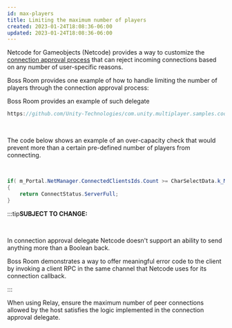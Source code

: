 ```yaml
---
id: max-players
title: Limiting the maximum number of players
created: 2023-01-24T18:08:36-06:00
updated: 2023-01-24T18:08:36-06:00
---
```


Netcode for Gameobjects (Netcode) provides a way to customize the [connection approval process](connection-approval.md) that can reject incoming connections based on any number of user-specific reasons.

Boss Room provides one example of how to handle limiting the number of players through the connection approval process:

Boss Room provides an example of such delegate

```csharp reference
https://github.com/Unity-Technologies/com.unity.multiplayer.samples.coop/blob/9bdfe99812be3987fa96fe7cc893eaca66cfa0d8/Assets/Scripts/Gameplay/GameState/ServerCharSelectState.cs#L223

```

​

The code below shows an example of an over-capacity check that would prevent more than a certain pre-defined number of players from connecting.

​

```csharp
if( m_Portal.NetManager.ConnectedClientsIds.Count >= CharSelectData.k_MaxLobbyPlayers )
{
    return ConnectStatus.ServerFull;
}
```

:::tip**SUBJECT TO CHANGE:**

​

In connection approval delegate Netcode doesn't support an ability to send anything more than a Boolean back.

Boss Room demonstrates a way to offer meaningful error code to the client by invoking a client RPC in the same channel that Netcode uses for its connection callback.

:::

When using Relay, ensure the maximum number of peer connections allowed by the host satisfies the logic implemented in the connection approval delegate.

